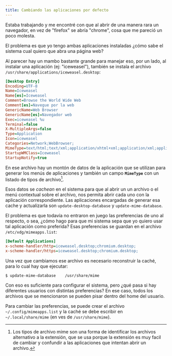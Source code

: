 ```yaml
---
title: Cambiando las aplicaciones por defecto
---
```


Estaba trabajando y me encontré con que al abrir de una manera rara un navegador, en vez de "firefox" se abría "chrome", cosa que me pareció un poco molesta.

El problema es que yo tengo ambas aplicaciones instaladas ¿cómo sabe el sistema cual quiero que abra una página web?

Al parecer hay un mambo bastante grande para manejar eso, por un lado, al instalar una aplicación (ej: "iceweasel"), también se instala el archivo `/usr/share/applications/iceweasel.desktop`:

```ini
[Desktop Entry]
Encoding=UTF-8
Name=Iceweasel
Name[es]=Iceweasel
Comment=Browse the World Wide Web
Comment[es]=Navegue por la web
GenericName=Web Browser
GenericName[es]=Navegador web
Exec=iceweasel %u
Terminal=false
X-MultipleArgs=false
Type=Application
Icon=iceweasel
Categories=Network;WebBrowser;
MimeType=text/html;text/xml;application/xhtml+xml;application/xml;application/vnd.mozilla.xul+xml;application/rss+xml;application/rdf+xml;image/gif;image/jpeg;image/png;x-scheme-handler/http;x-scheme-handler/https;
StartupWMClass=Iceweasel
StartupNotify=true
```

En ese archivo hay un montón de datos de la aplicación que se utilizan para generar los menús de aplicaciones y también un campo **`MimeType`** con un listado de tipos de archivo[^1].

Esos datos se *cachean* en el sistema para que al abrir un un archivo o el menú contextual sobre el archivo, nos permita abrir cada uno con la aplicación correspondiente. Las aplicaciones encargadas de generar esa cache y actualizarla son `update-desktop-database` y `update-mime-database`.

El problema es que todavía no entraron en juego las preferencias de uno al respecto, o sea, ¿cómo hago para que mi sistema sepa que yo quiero usar tal aplicación como preferida? Esas preferencias se guardan en el archivo `/etc/xdg/mimeapps.list`:

```ini
[Default Applications]
x-scheme-handler/http=iceweasel.desktop;chromium.desktop;
x-scheme-handler/https=iceweasel.desktop;chromium.desktop;
```

Una vez que cambiamos ese archivo es necesario reconstruir la caché, para lo cual hay que ejecutar:

    $ update-mime-database    /usr/share/mime

Con eso es suficiente para configurar el sistema, pero ¿qué pasa si hay diferentes usuarios con distintas preferencias? En ese caso, todos los archivos que se mencionaron se pueden pisar dentro del home del usuario.

Para cambiar las preferencias, se puede crear el archivo `~/.config/mimeapps.list` y la caché se debe escribir en `~/.local/share/mime` (en ves de `/usr/share/mime`).

 [^1]: Los tipos de archivo mime son una forma de identificar los archivos alternativo a la extensión, que se usa porque la extensión es muy facil de cambiar y confundir a las aplicaciones que intentan abrir un archivo.
